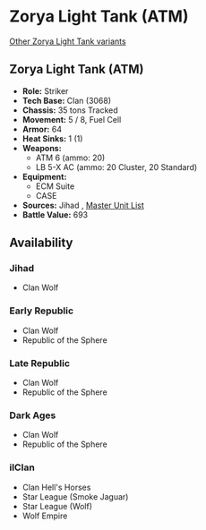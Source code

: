 # Zorya Light Tank (ATM) 

[Other Zorya Light Tank variants](../zorya_light_tank.md) 

## Zorya Light Tank (ATM) 

- **Role:** Striker 
- **Tech Base:** Clan (3068) 
- **Chassis:** 35 tons Tracked 
- **Movement:** 5 / 8, Fuel Cell 
- **Armor:** 64 
- **Heat Sinks:** 1 (1) 
- **Weapons:** 
  - ATM 6 (ammo: 20) 
  - LB 5-X AC (ammo: 20 Cluster, 20 Standard) 
- **Equipment:** 
  - ECM Suite 
  - CASE 
- **Sources:** Jihad , [Master Unit List](http://masterunitlist.info/Unit/Details/3653) 
- **Battle Value:** 693 

## Availability 

### Jihad 

- Clan Wolf 

### Early Republic 

- Clan Wolf 
- Republic of the Sphere 

### Late Republic 

- Clan Wolf 
- Republic of the Sphere 

### Dark Ages 

- Clan Wolf 
- Republic of the Sphere 

### ilClan 

- Clan Hell's Horses 
- Star League (Smoke Jaguar) 
- Star League (Wolf) 
- Wolf Empire 

